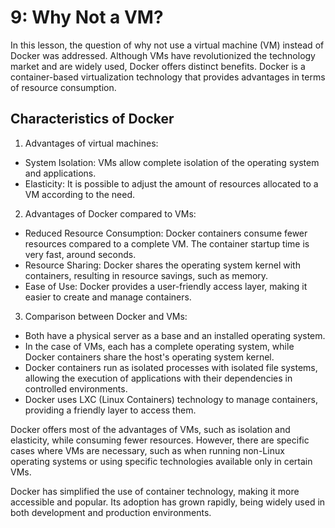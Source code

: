 # 9: Why Not a VM?

In this lesson, the question of why not use a virtual machine (VM) instead of Docker was addressed. Although VMs have revolutionized the technology market and are widely used, Docker offers distinct benefits. Docker is a container-based virtualization technology that provides advantages in terms of resource consumption.

## Characteristics of Docker
1. Advantages of virtual machines:

- System Isolation: VMs allow complete isolation of the operating system and applications.
- Elasticity: It is possible to adjust the amount of resources allocated to a VM according to the need.

2. Advantages of Docker compared to VMs:

- Reduced Resource Consumption: Docker containers consume fewer resources compared to a complete VM. The container startup time is very fast, around seconds.
- Resource Sharing: Docker shares the operating system kernel with containers, resulting in resource savings, such as memory.
- Ease of Use: Docker provides a user-friendly access layer, making it easier to create and manage containers.

3. Comparison between Docker and VMs:

- Both have a physical server as a base and an installed operating system.
- In the case of VMs, each has a complete operating system, while Docker containers share the host's operating system kernel.
- Docker containers run as isolated processes with isolated file systems, allowing the execution of applications with their dependencies in controlled environments.
- Docker uses LXC (Linux Containers) technology to manage containers, providing a friendly layer to access them.

Docker offers most of the advantages of VMs, such as isolation and elasticity, while consuming fewer resources. However, there are specific cases where VMs are necessary, such as when running non-Linux operating systems or using specific technologies available only in certain VMs.

Docker has simplified the use of container technology, making it more accessible and popular. Its adoption has grown rapidly, being widely used in both development and production environments.

